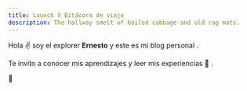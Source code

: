 ```yaml
---
title: Launch X Bitácora de viaje
description: The hallway smelt of boiled cabbage and old rag mats.
---
```


Hola ✌️  soy el explorer **Ernesto** y este es mi blog personal .

Te invito a conocer mis aprendizajes y leer mis experiencias  :wolf: .





🚀
